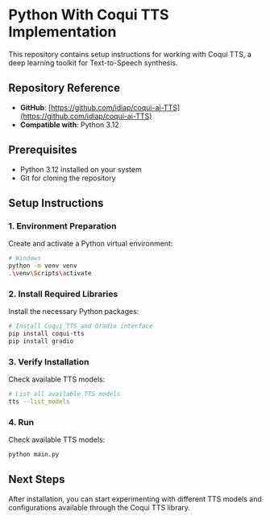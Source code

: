 # Python With Coqui TTS Implementation

This repository contains setup instructions for working with Coqui TTS, a deep learning toolkit for Text-to-Speech synthesis.

## Repository Reference
- **GitHub**: [https://github.com/idiap/coqui-ai-TTS](https://github.com/idiap/coqui-ai-TTS)
- **Compatible with**: Python 3.12

## Prerequisites
- Python 3.12 installed on your system
- Git for cloning the repository

## Setup Instructions

### 1. Environment Preparation
Create and activate a Python virtual environment:
```bash
# Windows
python -m venv venv
.\venv\Scripts\activate
```

### 2. Install Required Libraries
Install the necessary Python packages:
```bash
# Install Coqui TTS and Gradio interface
pip install coqui-tts
pip install gradio
```

### 3. Verify Installation
Check available TTS models:
```bash
# List all available TTS models
tts --list_models
```

### 4. Run
Check available TTS models:
```bash
python main.py
```

## Next Steps
After installation, you can start experimenting with different TTS models and configurations available through the Coqui TTS library.